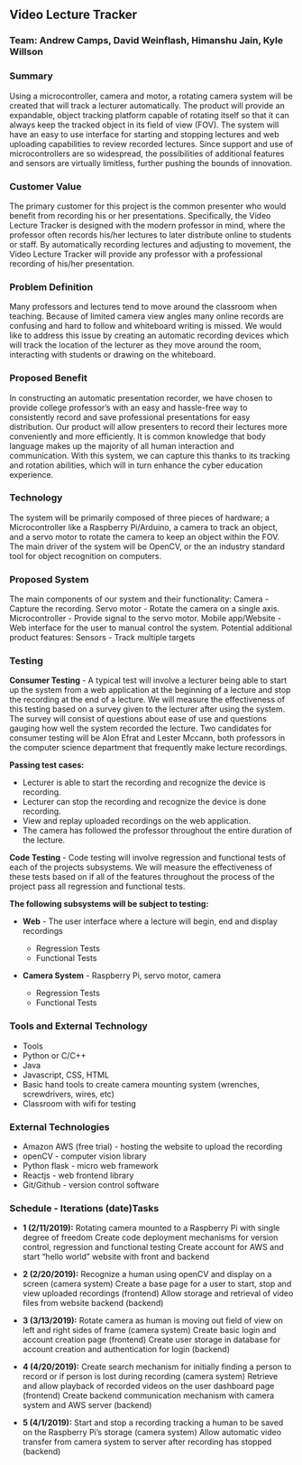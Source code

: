 ## Video Lecture Tracker                  
### Team: Andrew Camps, David Weinflash, Himanshu Jain, Kyle Willson

### Summary
Using a microcontroller, camera and motor, a rotating camera system will be created that will track a lecturer automatically. The product will provide an expandable, object tracking platform capable of rotating itself so that it can always keep the tracked object in its field of view (FOV). The system will have an easy to use interface for starting and stopping lectures and web uploading capabilities to review recorded lectures. Since support and use of microcontrollers are so widespread, the possibilities of additional features and sensors are virtually limitless, further pushing the bounds of innovation.

### Customer Value
The primary customer for this project is the common presenter who would benefit from recording his or her presentations. Specifically, the Video Lecture Tracker is designed with the modern professor in mind, where the professor often records his/her lectures to later distribute online to students or staff. By automatically recording lectures and adjusting to movement, the Video Lecture Tracker will provide any professor with a professional recording of his/her presentation.

### Problem Definition
Many professors and lectures tend to move around the classroom when teaching. Because of limited camera view angles many online records are confusing and hard to follow and whiteboard writing is missed. We would like to address this issue by creating an automatic recording devices which will track the location of the lecturer as they move around the room, interacting with students or drawing on the whiteboard.
 
### Proposed Benefit
In constructing an automatic presentation recorder, we have chosen to provide college professor’s with an easy and hassle-free way to consistently record and save professional presentations for easy distribution. Our product will allow presenters to record their lectures more conveniently and more efficiently.
It is common knowledge that body language makes up the majority of all human interaction and communication.  With this system, we can capture this thanks to its tracking and rotation abilities, which will in turn enhance the cyber education experience.

### Technology
The system will be primarily composed of three pieces of hardware; a Microcontroller like a Raspberry Pi/Arduino, a camera to track an object, and a servo motor to rotate the camera to keep an object within the FOV.  The main driver of the system will be OpenCV, or the an industry standard tool for object recognition on computers.

### Proposed System
The main components of our system and their functionality:
Camera - Capture the recording.
Servo motor - Rotate the camera on a single axis.
Microcontroller - Provide signal to the servo motor.
Mobile app/Website - Web interface for the user to manual control the system.
Potential additional product features:
Sensors - Track multiple targets

### Testing
**Consumer Testing** - A typical test will involve a lecturer being able to start up the system from a web application at the beginning of a lecture and stop the recording at the end of a lecture. We will measure the effectiveness of this testing based on a survey given to the lecturer after using the system. The survey will consist of questions about ease of use and questions gauging how well the system recorded the lecture. Two candidates for consumer testing will be Alon Efrat and Lester Mccann, both professors in the computer science department that frequently make lecture recordings.

**Passing test cases:**
* Lecturer is able to start the recording and recognize the device is recording.
* Lecturer can stop the recording and recognize the device is done recording.
* View and replay uploaded recordings on the web application.
* The camera has followed the professor throughout the entire duration of the lecture.

**Code Testing** - Code testing will involve regression and functional tests of each of the projects subsystems. We will measure the effectiveness of these tests based on if all of the features throughout the process of the project pass all regression and functional tests. 

**The following subsystems will be subject to testing:**
* **Web** - The user interface where a lecture will begin, end and display recordings
	* Regression Tests
	* Functional Tests

* **Camera System** - Raspberry Pi, servo motor, camera
	* Regression Tests
	* Functional Tests

### Tools and External Technology
* Tools
* Python or C/C++
* Java
* Javascript, CSS, HTML
* Basic hand tools to create camera mounting system (wrenches, screwdrivers, wires, etc)
* Classroom with wifi for testing

### External Technologies
* Amazon AWS (free trial) - hosting the website to upload the recording
* openCV - computer vision library
* Python flask - micro web framework
* Reactjs - web frontend library
* Git/Github - version control software

### Schedule - Iterations (date)Tasks
* **1 (2/11/2019):**
Rotating camera mounted to a Raspberry Pi with single degree of freedom
Create code deployment mechanisms for version control, regression and functional testing
Create account for AWS and start “hello world” website with front and backend

* **2 (2/20/2019):**
Recognize a human using openCV and display on a screen (camera system)
Create a base page for a user to start, stop and view uploaded recordings (frontend)
Allow storage and retrieval of video files from website backend (backend)

* **3 (3/13/2019):**
Rotate camera as human is moving out field of view on left and right sides of frame (camera system)
Create basic login and account creation page (frontend)
Create user storage in database for account creation and authentication for login (backend)

* **4 (4/20/2019):**
Create search mechanism for initially finding a person to record or if person is lost during recording (camera system)
Retrieve and allow playback of recorded videos on the user dashboard page (frontend)
Create backend communication mechanism with camera system and AWS server (backend)

* **5 (4/1/2019):**
Start and stop a recording tracking a human to be saved on the Raspberry Pi’s storage (camera system)
Allow automatic video transfer from camera system to server after recording has stopped (backend)

